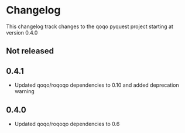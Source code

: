# Changelog

This changelog track changes to the qoqo pyquest project starting at version 0.4.0

## Not released

## 0.4.1

* Updated qoqo/roqoqo dependencies to 0.10 and added deprecation warning

## 0.4.0

* Updated qoqo/roqoqo dependencies to 0.6
